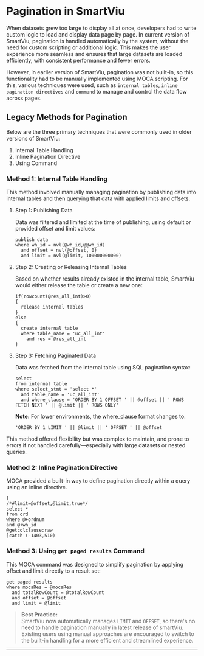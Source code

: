 # Pagination in SmartViu

When datasets grew too large to display all at once, developers had to write custom logic to load and display data page by page. In current version of SmartViu, pagination is handled automatically by the system, without the need for custom scripting or additional logic. This makes the user experience more seamless and ensures that large datasets are loaded efficiently, with consistent performance and fewer errors.

However, in earlier version of SmartViu, pagination was not built-in, so this functionality had to be manually implemented using MOCA scripting. For this, various techniques were used, such as `internal tables`, `inline pagination directives` and `command` to manage and control the data flow across pages.

## Legacy Methods for Pagination

 Below are the three primary techniques that were commonly used in older versions of SmartViu:

1. Internal Table Handling
2. Inline Pagination Directive
3. Using Command

### Method 1: Internal Table Handling

This method involved manually managing pagination by publishing data into internal tables and then querying that data with applied limits and offsets.

1. Step 1: Publishing Data

    Data was filtered and limited at the time of publishing, using default or provided offset and limit values:

    ```moca
    publish data 
    where wh_id = nvl(@wh_id,@@wh_id) 
      and offset = nvl(@offset, 0) 
      and limit = nvl(@limit, 100000000000)
    ```

2. Step 2: Creating or Releasing Internal Tables

    Based on whether results already existed in the internal table, SmartViu would either release the table or create a new one:

    ```moca
    if(rowcount(@res_all_int)>0) 
    {
      release internal tables 
    }
    else 
    {
      create internal table 
      where table_name = 'uc_all_int' 
        and res = @res_all_int 
    }
    ```
3. Step 3: Fetching Paginated Data

    Data was fetched from the internal table using SQL pagination syntax:
    
    ```moca
    select 
    from internal table 
    where select_stmt = 'select *' 
      and table_name = 'uc_all_int' 
      and where_clause = 'ORDER BY 1 OFFSET ' || @offset || ' ROWS FETCH NEXT ' || @limit || ' ROWS ONLY' 
    ```
   **Note:** For lower environments, the where_clause format changes to:

    ```moca
    'ORDER BY 1 LIMIT ' || @limit || ' OFFSET ' || @offset
    ```

This method offered flexibility but was complex to maintain, and prone to errors if not handled carefully—especially with large datasets or nested queries.

### Method 2: Inline Pagination Directive
MOCA provided a built-in way to define pagination directly within a query using an inline directive.

```moca
[
/*#limit=@offset,@limit,true*/ 
select *  
from ord  
where @+ordnum  
and @+wh_id  
@getcolclause:raw 
]catch (-1403,510)
```
### Method 3: Using `get paged results` Command

This MOCA command was designed to simplify pagination by applying offset and limit directly to a result set:

```moca
get paged results 
where mocaRes = @mocaRes 
  and totalRowCount = @totalRowCount 
  and offset = @offset 
  and limit = @limit 
```

> **Best Practice:**  
> SmartViu now automatically manages `LIMIT` and `OFFSET`, so there's no need to handle pagination manually in latest release of smartViu.  
> Existing users using manual approaches are encouraged to switch to the built-in handling for a more efficient and streamlined experience.

---

<br><br>
